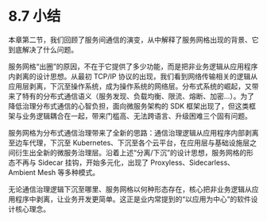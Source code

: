 # 8.7 小结

本章第二节，我们回顾了服务间通信的演变，从中解释了服务网格出现的背景、它到底解决了什么问题。

服务网格“出圈”的原因，不在于它提供了多少功能，而是把非业务逻辑从应用程序内剥离的设计思想。从最初 TCP/IP 协议的出现，我们看到网络传输相关的逻辑从应用层剥离，下沉至操作系统，成为操作系统的网络层。分布式系统的崛起，又带来了特有的分布式通信语义（服务发现、负载均衡、限流、熔断、加密...）。为了降低治理分布式通信的心智负担，面向微服务架构的 SDK 框架出现了，但这类框架与业务逻辑耦合在一起，带来门槛高、无法跨语言、升级困难三个固有问题。

服务网格为分布式通信治理带来了全新的思路：通信治理逻辑从应用程序内部剥离至边车代理，下沉至 Kubernetes、下沉至各个云平台，在应用层与基础设施层之间衍生出全新的微服务治理层。沿着上述“分离/下沉”的设计思想，服务网格的形态不再与 Sidecar 挂钩，开始多元化，出现了 Proxyless、Sidecarless、Ambient Mesh 等多种模式。

无论通信治理逻辑下沉至哪里、服务网格以何种形态存在，核心把非业务逻辑从应用程序中剥离，让业务开发更简单。这正是业内常提到的“以应用为中心”的软件设计核心理念。